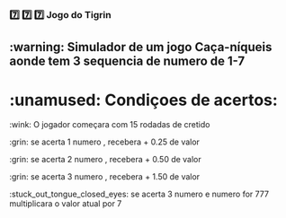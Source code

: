 ###  :seven: :seven: :seven: Jogo do Tigrin 
<h2> :warning: Simulador de um jogo Caça-níqueis aonde tem 3 sequencia de numero de 1-7</h2>
<h1> :unamused: Condiçoes de acertos:</h1>
<p>:wink: O jogador começara com 15 rodadas de cretido</p>
<p>:grin: se acerta 1 numero , recebera + 0.25 de valor</p>
<p>:grin: se acerta 2 numero ,  recebera + 0.50 de valor</p>
<p>:grin: se acerta 3 numero ,  recebera + 1.50 de valor</p>
<p>:stuck_out_tongue_closed_eyes: se acerta 3 numero e numero for 777 multiplicara o valor atual por 7</p>
